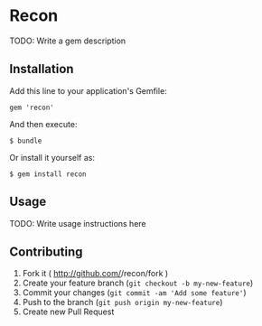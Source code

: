 # Recon

TODO: Write a gem description

## Installation

Add this line to your application's Gemfile:

    gem 'recon'

And then execute:

    $ bundle

Or install it yourself as:

    $ gem install recon

## Usage

TODO: Write usage instructions here

## Contributing

1. Fork it ( http://github.com/<my-github-username>/recon/fork )
2. Create your feature branch (`git checkout -b my-new-feature`)
3. Commit your changes (`git commit -am 'Add some feature'`)
4. Push to the branch (`git push origin my-new-feature`)
5. Create new Pull Request
